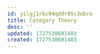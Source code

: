 ```yaml
---
id: yilgj1rkc94qddr85c3obro
title: Category Theory
desc: ''
updated: 1727530601483
created: 1727530601483
---
```

